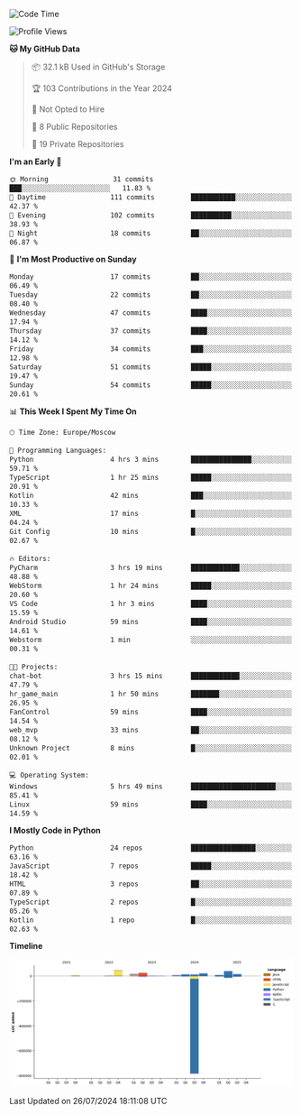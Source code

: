 <!--START_SECTION:waka-->
![Code Time](http://img.shields.io/badge/Code%20Time-421%20hrs%2021%20mins-blue)

![Profile Views](http://img.shields.io/badge/Profile%20Views-2-blue)

**🐱 My GitHub Data** 

> 📦 32.1 kB Used in GitHub's Storage 
 > 
> 🏆 103 Contributions in the Year 2024
 > 
> 🚫 Not Opted to Hire
 > 
> 📜 8 Public Repositories 
 > 
> 🔑 19 Private Repositories 
 > 
**I'm an Early 🐤** 

```text
🌞 Morning                31 commits          ███░░░░░░░░░░░░░░░░░░░░░░   11.83 % 
🌆 Daytime                111 commits         ███████████░░░░░░░░░░░░░░   42.37 % 
🌃 Evening                102 commits         ██████████░░░░░░░░░░░░░░░   38.93 % 
🌙 Night                  18 commits          ██░░░░░░░░░░░░░░░░░░░░░░░   06.87 % 
```
📅 **I'm Most Productive on Sunday** 

```text
Monday                   17 commits          ██░░░░░░░░░░░░░░░░░░░░░░░   06.49 % 
Tuesday                  22 commits          ██░░░░░░░░░░░░░░░░░░░░░░░   08.40 % 
Wednesday                47 commits          ████░░░░░░░░░░░░░░░░░░░░░   17.94 % 
Thursday                 37 commits          ████░░░░░░░░░░░░░░░░░░░░░   14.12 % 
Friday                   34 commits          ███░░░░░░░░░░░░░░░░░░░░░░   12.98 % 
Saturday                 51 commits          █████░░░░░░░░░░░░░░░░░░░░   19.47 % 
Sunday                   54 commits          █████░░░░░░░░░░░░░░░░░░░░   20.61 % 
```


📊 **This Week I Spent My Time On** 

```text
🕑︎ Time Zone: Europe/Moscow

💬 Programming Languages: 
Python                   4 hrs 3 mins        ███████████████░░░░░░░░░░   59.71 % 
TypeScript               1 hr 25 mins        █████░░░░░░░░░░░░░░░░░░░░   20.91 % 
Kotlin                   42 mins             ███░░░░░░░░░░░░░░░░░░░░░░   10.33 % 
XML                      17 mins             █░░░░░░░░░░░░░░░░░░░░░░░░   04.24 % 
Git Config               10 mins             █░░░░░░░░░░░░░░░░░░░░░░░░   02.67 % 

🔥 Editors: 
PyCharm                  3 hrs 19 mins       ████████████░░░░░░░░░░░░░   48.88 % 
WebStorm                 1 hr 24 mins        █████░░░░░░░░░░░░░░░░░░░░   20.60 % 
VS Code                  1 hr 3 mins         ████░░░░░░░░░░░░░░░░░░░░░   15.59 % 
Android Studio           59 mins             ████░░░░░░░░░░░░░░░░░░░░░   14.61 % 
Webstorm                 1 min               ░░░░░░░░░░░░░░░░░░░░░░░░░   00.31 % 

🐱‍💻 Projects: 
chat-bot                 3 hrs 15 mins       ████████████░░░░░░░░░░░░░   47.79 % 
hr_game_main             1 hr 50 mins        ███████░░░░░░░░░░░░░░░░░░   26.95 % 
FanControl               59 mins             ████░░░░░░░░░░░░░░░░░░░░░   14.54 % 
web_mvp                  33 mins             ██░░░░░░░░░░░░░░░░░░░░░░░   08.12 % 
Unknown Project          8 mins              █░░░░░░░░░░░░░░░░░░░░░░░░   02.01 % 

💻 Operating System: 
Windows                  5 hrs 49 mins       █████████████████████░░░░   85.41 % 
Linux                    59 mins             ████░░░░░░░░░░░░░░░░░░░░░   14.59 % 
```

**I Mostly Code in Python** 

```text
Python                   24 repos            ████████████████░░░░░░░░░   63.16 % 
JavaScript               7 repos             █████░░░░░░░░░░░░░░░░░░░░   18.42 % 
HTML                     3 repos             ██░░░░░░░░░░░░░░░░░░░░░░░   07.89 % 
TypeScript               2 repos             █░░░░░░░░░░░░░░░░░░░░░░░░   05.26 % 
Kotlin                   1 repo              █░░░░░░░░░░░░░░░░░░░░░░░░   02.63 % 
```



**Timeline**

![Lines of Code chart](https://raw.githubusercontent.com/adlemx/adlemx/main/assets/bar_graph.png)


 Last Updated on 26/07/2024 18:11:08 UTC
<!--END_SECTION:waka-->
